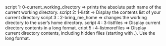 script 1: 0-current_working_directory => prints the absolute path name of the current working directory.
script 2: 1-listit => Display the contents list of your current directory
script 3 : 2-bring_me_home => changes the working directory to the user’s home directory.
script 4 : 3-listfiles => Display current directory contents in a long format.
cript 5 : 4-listmorefiles => Display current directory contents, including hidden files (starting with .). Use the long format.

